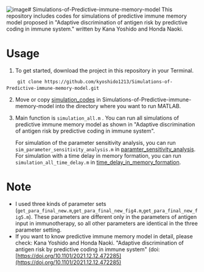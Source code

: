 ![image](https://github.com/kyoshido1213/Simulations-of-Predictive-immune-memory-model/assets/105700190/3c69f6f1-0fa8-48df-a8c1-8f62a4c70f2f)# Simulations-of-Predictive-immune-memory-model
This repository includes codes for simulations of predictive immune memory model proposed in "Adaptive discrimination of antigen risk by predictive coding in immune system." written by Kana Yoshido and Honda Naoki.


# Usage
1. To get started, download the project in this repository in your Terminal.

```
    git clone https://github.com/kyoshido1213/Simulations-of-Predictive-immune-memory-model.git　　　　
```

2. Move or copy [simulation_codes](simulation_codes) in Simulations-of-Predictive-immune-memory-model into the directory where you want to run MATLAB.

3. Main function is `simulation_all.m` . You can run all simulations of predictive immune memory model as shown in "Adaptive discrimination of antigen risk by predictive coding in immune system".

   For simulation of the parameter sensitivity analysis, you can run `sim_parameter_sensitivity_analysis.m` in [paramter_sensitivity_analysis](paramter_sensitivity_analysis).
   For simulation with a time delay in memory formation, you can run `simulation_all_time_delay.m` in [time_delay_in_memory_formation](time_delay_in_memory_formation).


# Note
* I used three kinds of parameter sets (`get_para_final_new.m`,`get_para_final_new_fig4.m`,`get_para_final_new_fig5.m`).
  These parameters are different only in the parameters of antigen input in immunotherapy, so all other parameters are identical in the three parameter setting.
* If you want to know predictive immune memory model in detail, please check: Kana Yoshido and Honda Naoki. "Adaptive discrimination of antigen risk by predictive coding in immune system" (doi: [https://doi.org/10.1101/2021.12.12.472285](https://doi.org/10.1101/2021.12.12.472285)
